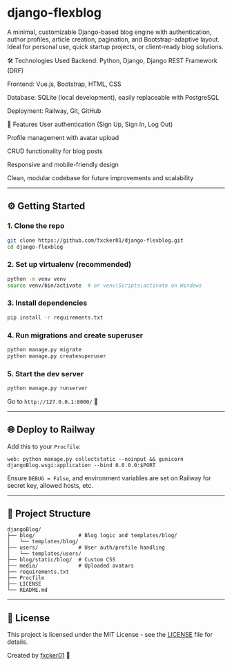 # django-flexblog

A minimal, customizable Django-based blog engine with authentication, author profiles, article creation, pagination, and Bootstrap-adaptive layout. Ideal for personal use, quick startup projects, or client-ready blog solutions.

🛠 Technologies Used
Backend:
Python, Django, Django REST Framework (DRF)

Frontend:
Vue.js, Bootstrap, HTML, CSS

Database:
SQLite (local development), easily replaceable with PostgreSQL

Deployment:
Railway, Git, GitHub

🚀 Features
User authentication (Sign Up, Sign In, Log Out)

Profile management with avatar upload

CRUD functionality for blog posts

Responsive and mobile-friendly design

Clean, modular codebase for future improvements and scalability

---

## ⚙️ Getting Started

### 1. Clone the repo
```bash
git clone https://github.com/fxcker01/django-flexblog.git
cd django-flexblog
```

### 2. Set up virtualenv (recommended)
```bash
python -m venv venv
source venv/bin/activate  # or venv\Scripts\activate on Windows
```

### 3. Install dependencies
```bash
pip install -r requirements.txt
```

### 4. Run migrations and create superuser
```bash
python manage.py migrate
python manage.py createsuperuser
```

### 5. Start the dev server
```bash
python manage.py runserver
```

Go to `http://127.0.0.1:8000/` 🎉

---

## 🌐 Deploy to Railway
Add this to your `Procfile`:
```procfile
web: python manage.py collectstatic --noinput && gunicorn djangoBlog.wsgi:application --bind 0.0.0.0:$PORT
```

Ensure `DEBUG = False`, and environment variables are set on Railway for secret key, allowed hosts, etc.

---

## 📂 Project Structure
```
djangoBlog/
├── blog/              # Blog logic and templates/blog/
│   └── templates/blog/
├── users/             # User auth/profile handling
│   └── templates/users/
├── blog/static/blog/  # Custom CSS
├── media/             # Uploaded avatars
├── requirements.txt
├── Procfile
├── LICENSE
└── README.md
```

---

## 📄 License
This project is licensed under the MIT License - see the [LICENSE](LICENSE) file for details.

Created by [fxcker01](https://github.com/fxcker01) 🖤
